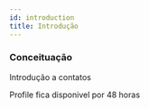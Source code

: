 ```yaml
---
id: introduction
title: Introdução
---
```


### Conceituação

Introdução a contatos

Profile fica disponivel por 48 horas

